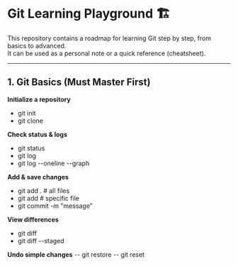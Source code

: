 # Git Learning Playground 🏗️

This repository contains a roadmap for learning Git step by step, from basics to advanced.  
It can be used as a personal note or a quick reference (cheatsheet).

---

## 1. Git Basics (Must Master First)

**Initialize a repository**
- git init
- git clone <url>

**Check status & logs**
- git status
- git log
- git log --oneline --graph

**Add & save changes**
- git add .        # all files
- git add <file>   # specific file
- git commit -m "message"

**View differences**
- git diff
- git diff --staged

**Undo simple changes**
-- git restore <file>
-- git reset <file>